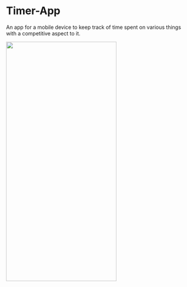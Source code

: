 # Timer-App
An app for a mobile device to keep track of time spent on various things with a competitive aspect to it.

<img src="https://github.com/aitoAarni/Timer-App/blob/main/appDemo.gif" width="300" height="650">
